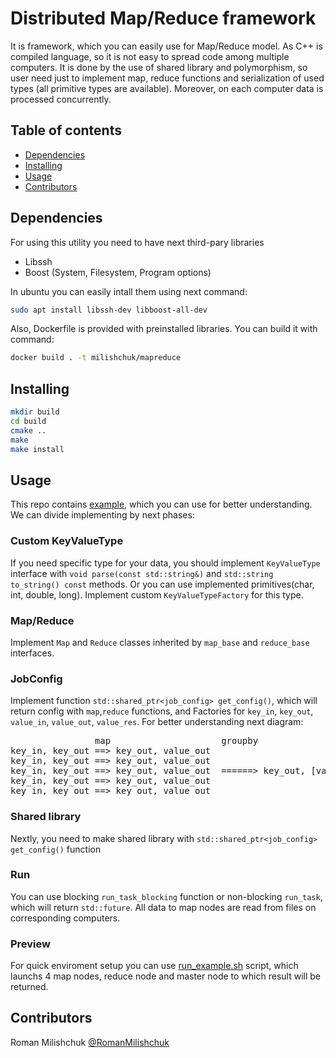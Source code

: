 # Distributed Map/Reduce framework
It is framework, which you can easily use for Map/Reduce model. As C++ is compiled language, so it is not easy to spread code 
among multiple computers. It is done by the use of shared library and polymorphism, so user need just to implement map, reduce 
functions and serialization of used types (all primitive types are available). Moreover, on each computer data is processed
concurrently.


## Table of contents
 - [Dependencies](#requirements)
 - [Installing](#installing)
 - [Usage](#usage)
 - [Contributors](#contributors)

## Dependencies

For using this utility you need to have next third-pary libraries
- Libssh
- Boost (System, Filesystem, Program options)

In ubuntu you can easily intall them using next command:
```sh
sudo apt install libssh-dev libboost-all-dev
```

Also, Dockerfile is provided with preinstalled libraries. You can build it with command:
```sh
docker build . -t milishchuk/mapreduce
```


## Installing
```sh
mkdir build
cd build
cmake ..
make
make install
```
## Usage
This repo contains [example](https://github.com/RomanMilishchuk/distributed_map_reduce/tree/master/example), which you can use
for better understanding. We can divide implementing by next phases:

### Custom KeyValueType
If you need specific type for your data, you should implement `KeyValueType` interface with `void parse(const std::string&)`
and `std::string to_string() const` methods. Or you can use implemented primitives(char, int, double, long). Implement
custom `KeyValueTypeFactory` for this type.

### Map/Reduce
Implement `Map` and `Reduce` classes inherited by `map_base` and `reduce_base` interfaces.

### JobConfig
Implement function `std::shared_ptr<job_config> get_config()`, which will return config with `map`,`reduce` functions, and
Factories for `key_in`, `key_out`, `value_in`, `value_out`, `value_res`. For better understanding next diagram:
<pre>
                map                     groupby                      reduce
key_in, key_out ==> key_out, value_out  
key_in, key_out ==> key_out, value_out  
key_in, key_out ==> key_out, value_out  ======> key_out, [value_out] =====> key_out, value_res
key_in, key_out ==> key_out, value_out 
key_in, key_out ==> key_out, value_out  
</pre>

### Shared library
Nextly, you need to make shared library with `std::shared_ptr<job_config> get_config()` function

### Run
You can use blocking `run_task_blocking` function or non-blocking `run_task`, which will return `std::future`. All data
to map nodes are read from files on corresponding computers.

### Preview
For quick enviroment setup you can use [run_example.sh](https://github.com/RomanMilishchuk/distributed_map_reduce/blob/master/run_example.sh)
script, which launchs 4 map nodes, reduce node and master node to which result will be returned.

## Contributors

Roman Milishchuk [@RomanMilishchuk](https://github.com/RomanMilishchuk)
